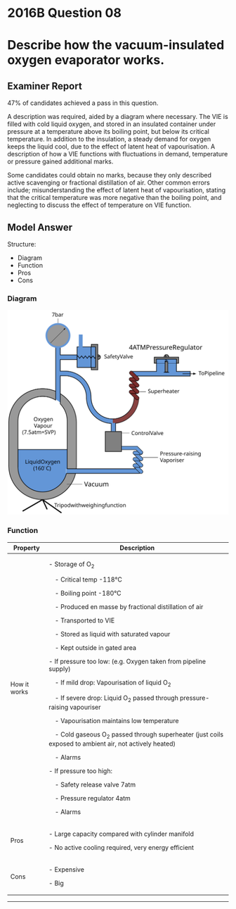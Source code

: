 # 2016B Question 08 
# Describe how the vacuum-insulated oxygen evaporator works.


## Examiner Report
47% of candidates achieved a pass in this question.


A description was required, aided by a diagram where necessary. The VIE is filled with cold liquid oxygen, and stored in an insulated container under pressure at a temperature above its boiling point, but below its critical temperature. In addition to the insulation, a steady demand for oxygen keeps the liquid cool, due to the effect of latent heat of vapourisation. A description of how a VIE functions with fluctuations in demand, temperature or pressure gained additional marks.


Some candidates could obtain no marks, because they only described active scavenging or fractional distillation of air. Other common errors include; misunderstanding the effect of latent heat of vapourisation, stating that the critical temperature was more negative than the boiling point, and neglecting to discuss the effect of temperature on VIE function.

## Model Answer
Structure:
- Diagram
- Function
- Pros
- Cons

### Diagram
<img src="\resources\vie.svg">


### Function

|Property|Description|
| -- | -- |
|How it works|<p>- Storage of O<sub>2</sub></p><p>&emsp;- Critical temp -118°C</p><p>&emsp;- Boiling point -180°C</p><p>&emsp;- Produced en masse by fractional distillation of air</p><p>&emsp;- Transported to VIE</p><p>&emsp;- Stored as liquid with saturated vapour</p><p>&emsp;- Kept outside in gated area</p><p>- If pressure too low: (e.g. Oxygen taken from pipeline supply)</p><p>&emsp;- If mild drop: Vapourisation of liquid O<sub>2</sub></p><p>&emsp;- If severe drop: Liquid O<sub>2</sub> passed through pressure-raising vapouriser</p><p>&emsp;- Vapourisation maintains low temperature</p><p>&emsp;- Cold gaseous O<sub>2</sub> passed through superheater (just coils exposed to ambient air, not actively heated)</p><p>&emsp;- Alarms</p><p>- If pressure too high:</p><p>&emsp;- Safety release valve 7atm</p><p>&emsp;- Pressure regulator 4atm</p><p>&emsp;- Alarms</p>|
|Pros|<p>- Large capacity compared with cylinder manifold</p><p>- No active cooling required, very energy efficient</p>|
|Cons|<p>- Expensive</p><p>- Big</p>|



--- 

